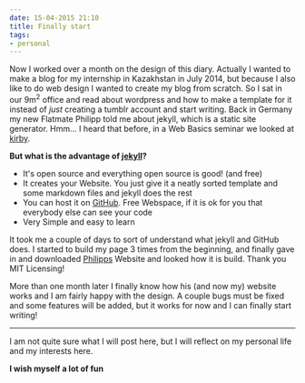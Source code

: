 ```yaml
---
date: 15-04-2015 21:10
title: Finally start
tags:
- personal
---
```


Now I worked over a month on the design of this diary. 
Actually I wanted to make a blog for my internship in Kazakhstan in July 2014, but because I also like to do web design I wanted to create my blog from scratch. 
So I sat in our 9m<sup>2</sup> office and read about wordpress and how to make a template for it instead of *just* creating a tumblr account and start writing. Back in Germany my new Flatmate Philipp told me about jekyll, which is a static site generator. 
Hmm... I heard that before, in a Web Basics seminar we looked at [kirby](http://getkirby.com/).
<!--more-->
__But what is the advantage of [jekyll](http://jekyllrb.com)?__ 

* It's open source and everything open source is good! (and free)
* It creates your Website. You just give it a neatly sorted template and some markdown files and jekyll does the rest
* You can host it on [GitHub](http://github.com). Free Webspace, if it is ok for you that everybody else can see your code 
* Very Simple and easy to learn

It took me a couple of days to sort of understand what jekyll and GitHub does. I started to build my page 3 times from the beginning, and finally gave in and downloaded [Philipps](http://hey.kleinfreund.de) Website and looked how it is build. Thank you MIT Licensing!

More than one month later I finally know how his (and now my) website works and I am fairly happy with the design. A couple bugs must be fixed and some features will be added, but it works for now and I can finally start writing!

---

I am not quite sure what I will post here, but I will reflect on my personal life and my interests here.

__I wish myself a lot of fun__